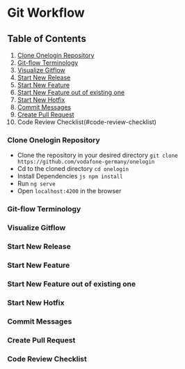 # Git Workflow

## Table of Contents

1. [Clone Onelogin Repository](#clone-onelogin-repository)
2. [Git-flow Terminology](#git-flow-terminology)
3. [Visualize Gitflow](#visualize-gitflow)
4. [Start New Release](#start-new-release)
5. [Start New Feature](#start-new-feature)
6. [Start New Feature out of existing one](#start-new-feature-out-of-existing-one)
7. [Start New Hotfix](#start-new-hotfix)
8. [Commit Messages](#commit-messages)
9. [Create Pull Request](#create-pull-request)
10. Code Review Checklist(#code-review-checklist)


### Clone Onelogin Repository
* Clone the repository in your desired directory
`git clone https://github.com/vodafone-germany/onelogin`
* Cd to the cloned directory
`cd onelogin`
* Install Dependencies
`js npm install`
* Run `ng serve`
* Open `localhost:4200` in the browser

### Git-flow Terminology
### Visualize Gitflow
### Start New Release
### Start New Feature
### Start New Feature out of existing one
### Start New Hotfix
### Commit Messages
### Create Pull Request
### Code Review Checklist

